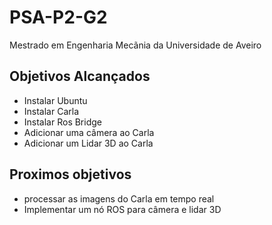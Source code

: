 # PSA-P2-G2
Mestrado em Engenharia Mecãnia da Universidade de Aveiro

## Objetivos Alcançados
- Instalar Ubuntu
- Instalar Carla
- Instalar Ros Bridge
- Adicionar uma câmera ao Carla
- Adicionar um Lidar 3D ao Carla

## Proximos objetivos
- processar as imagens do Carla em tempo real
- Implementar um nó ROS para câmera e lidar 3D
